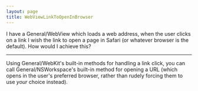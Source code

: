 ```yaml
---
layout: page
title: WebViewLinkToOpenInBrowser
---
```


I have a General/WebView which loads a web address, when the user clicks on a link I wish the link to open a page in Safari (or whatever browser is  the default). How would I achieve this?

----

Using General/WebKit's built-in methods for handling a link click, you can call General/NSWorkspace's built-in method for opening a URL (which opens in the user's preferred browser, rather than rudely forcing them to use *your* choice instead).

